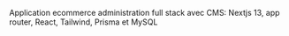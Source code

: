 Application ecommerce administration full stack avec CMS: Nextjs 13, app router, React, Tailwind, Prisma et MySQL
